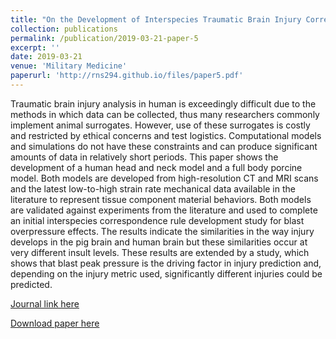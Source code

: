 ```yaml
---
title: "On the Development of Interspecies Traumatic Brain Injury Correspondence Rules"
collection: publications
permalink: /publication/2019-03-21-paper-5
excerpt: ''
date: 2019-03-21
venue: 'Military Medicine'
paperurl: 'http://rns294.github.io/files/paper5.pdf'
---
```


Traumatic brain injury analysis in human is exceedingly difficult due to the methods in which data can be collected, thus many researchers commonly implement animal surrogates. However, use of these surrogates is costly and restricted by ethical concerns and test logistics. Computational models and simulations do not have these constraints and can produce significant amounts of data in relatively short periods. This paper shows the development of a human head and neck model and a full body porcine model. Both models are developed from high-resolution CT and MRI scans and the latest low-to-high strain rate mechanical data available in the literature to represent tissue component material behaviors. Both models are validated against experiments from the literature and used to complete an initial interspecies correspondence rule development study for blast overpressure effects. The results indicate the similarities in the way injury develops in the pig brain and human brain but these similarities occur at very different insult levels. These results are extended by a study, which shows that blast peak pressure is the driving factor in injury prediction and, depending on the injury metric used, significantly different injuries could be predicted.

[Journal link here](https://doi.org/10.1093/milmed/usy360)

[Download paper here](http://rns294.github.io/files/paper5.pdf)
